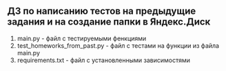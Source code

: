 ## ДЗ по написанию тестов на предыдущие задания и на создание папки в Яндекс.Диск

1. main.py - файл с тестируемыми фенкциями
2. test_homeworks_from_past.py - файл с тестами на функции из файла main.py
3. requirements.txt - файл с установленными зависимостями